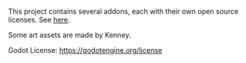 This project contains several addons, each with their own open source licenses. See [here](https://github.com/etherealxx/ai-for-game-godot-college-projects/tree/main/addons).

Some art assets are made by Kenney.

Godot License: https://godotengine.org/license
